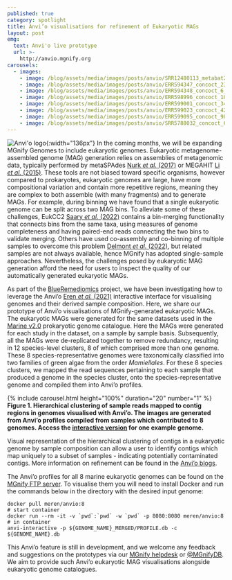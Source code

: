 ```yaml
---
published: true
category: spotlight
title: Anvi’o visualisations for refinement of Eukaryotic MAGs
layout: post
emg:
  text: Anvi'o live prototype
  url: >-
    http://anvio.mgnify.org
carousels:
  - images:
    - image: /blog/assets/media/images/posts/anvio/SRR12480113_metabat2_3_MERGED.svg 
    - image: /blog/assets/media/images/posts/anvio/ERR594347_concoct_23_MERGED.svg  
    - image: /blog/assets/media/images/posts/anvio/ERR594348_concoct_6_MERGED.svg 
    - image: /blog/assets/media/images/posts/anvio/ERR598996_concoct_100_MERGED.svg
    - image: /blog/assets/media/images/posts/anvio/ERR599001_concoct_34_MERGED.svg 
    - image: /blog/assets/media/images/posts/anvio/ERR599023_concoct_42_MERGED.svg
    - image: /blog/assets/media/images/posts/anvio/ERR599095_concoct_98_MERGED.svg
    - image: /blog/assets/media/images/posts/anvio/SRR5788032_concoct_67_MERGED.svg
---
```

![Anvi'o logo]({{site.baseurl}}/assets/media/images/posts/anvio/anvio.png){:width="136px"} 
In the coming months, we will be expanding MGnify Genomes to include eukaryotic genomes. Eukaryotic metagenome-assembled genome (MAG) generation relies on assemblies of metagenomic data, typically performed by metaSPAdes [Nurk *et al.* (2017)](http://www.genome.org/cgi/doi/10.1101/gr.213959.116) or MEGAHIT [Li *et al.* (2015)](https://doi.org/10.1093/bioinformatics/btv033). These tools are not biased toward specific organisms, however compared to prokaryotes, eukaryotic genomes are large, have more compositional variation and contain more repetitive regions, meaning they are complex to both assemble (with many fragments) and to generate MAGs. For example, during binning we have found that a single eukaryotic genome can be split across two MAG bins. To alleviate some of these challenges, EukCC2 [Saary *et al.* (2022)](https://doi.org/10.21203/rs.3.rs-1441815/v1) contains a bin-merging functionality that connects bins from the same taxa, using measures of genome completeness and having paired-end reads connecting the two bins to validate merging. Others have used co-assembly and co-binning of multiple samples to overcome this problem [Delmont *et al.* (2022)](https://doi.org/10.1016/j.xgen.2022.100123), but related samples are not always available, hence MGnify has adopted single-sample approaches. Nevertheless, the challenges posed by eukaryotic MAG generation afford the need for users to inspect the quality of our automatically generated eukaryotic MAGs.

As part of the [BlueRemediomics](https://blueremediomics.eu) project, we have been investigating how to leverage the Anvi’o [Eren *et al.* (2021)](https://doi.org/10.1038/s41564-020-00834-3) interactive interface for visualising genomes and their derived sample composition. Here, we share our prototype of Anvi’o visualisations of MGnify-generated eukaryotic MAGs. The eukaryotic MAGs were generated for the same datasets used in the [Marine v2.0](https://www.ebi.ac.uk/metagenomics/genome-catalogues/marine-v2-0) prokaryotic genome catalogue. Here the MAGs were generated for each study in the dataset, on a sample by sample basis. Subsequently, all the MAGs were de-replicated together to remove redundancy, resulting in 12 species-level clusters, 8 of which comprised more than one genome. These 8 species-representative genomes were taxonomically classified into two families of green algae from the order *Mamiellales*. For these 8 species clusters, we mapped the read sequences pertaining to each sample that produced a genome in the species cluster, onto the species-representative genome and compiled them into Anvi’o profiles.

{% include carousel.html height="100%" duration="20" number="1" %}
**Figure 1. Hierarchical clustering of sample reads mapped to contig regions in genomes visualised with Anvi’o. The images are generated from Anvi’o profiles compiled from samples which contributed to 8 genomes. Access the [interactive version](http://anvio.mgnify.org) for one example genome.**

Visual representation of the hierarchical clustering of contigs in a eukaryotic genome by sample composition can allow a user to identify contigs which map uniquely to a subset of samples - indicating potentially contaminated contigs. More information on refinement can be found in the [Anvi’o blogs](https://merenlab.org/2015/05/11/anvi-refine/).

The Anvi’o profiles for all 8 marine eukaryotic genomes can be found on the [MGnify FTP server](http://ftp.ebi.ac.uk/pub/databases/metagenomics/anvio_prototype/). To visualise them you will need to install Docker and run the commands below in the directory with the desired input genome:

```
docker pull meren/anvio:8
# start container
docker run --rm -it -v `pwd`:`pwd` -w `pwd` -p 8080:8080 meren/anvio:8
# in container
anvi-interactive -p ${GENOME_NAME}_MERGED/PROFILE.db -c ${GENOME_NAME}.db
```


This Anvi’o feature is still in development, and we welcome any feedback and suggestions on the prototypes via our [MGnify helpdesk](https://www.ebi.ac.uk/about/contact/support/metagenomics) or [@MGnifyDB](https://x.com/MGnifyDB). We aim to provide such Anvi’o eukaryotic MAG visualisations alongside eukaryotic genome catalogues.
